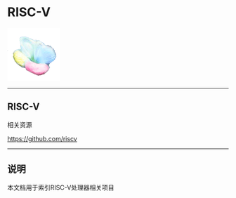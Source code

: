 ﻿
# RISC-V

[![sites](docs/mcuyun.png)](http://www.mcuyun.com)



---

## RISC-V

相关资源

https://github.com/riscv

---

## 说明

本文档用于索引RISC-V处理器相关项目


